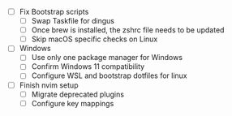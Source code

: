 - [ ] Fix Bootstrap scripts
  - [ ] Swap Taskfile for dingus
  - [ ] Once brew is installed, the zshrc file needs to be updated
  - [ ] Skip macOS specific checks on Linux

- [ ] Windows
  - [ ] Use only one package manager for Windows
  - [ ] Confirm Windows 11 compatibility
  - [ ] Configure WSL and bootstrap dotfiles for linux

- [ ] Finish nvim setup
    - [ ] Migrate deprecated plugins
    - [ ] Configure key mappings
